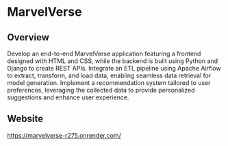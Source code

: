 # MarvelVerse

## Overview
Develop an end-to-end MarvelVerse application featuring a frontend designed with HTML and CSS, while the backend is built using Python and Django to create REST APIs. Integrate an ETL pipeline using Apache Airflow to extract, transform, and load data, enabling seamless data retrieval for model generation. Implement a recommendation system tailored to user preferences, leveraging the collected data to provide personalized suggestions and enhance user experience.

## Website
https://marvelverse-r275.onrender.com/
